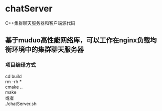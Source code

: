 # chatServer
C++集群聊天服务器和客户端源代码
## 基于muduo高性能网络库，可以工作在nginx负载均衡环境中的集群聊天服务器

### 项目编译方式
cd build  
rm -rh *  
cmake ..  
make  
或者  
./chatServer.sh  

